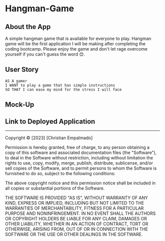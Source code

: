 # Hangman-Game

## About the App

A simple hangman game that is available for everyone to play. Hangman game will be the first application I will be making after completing the coding bootcamp. Please enjoy the game and don't let rage overcome yourself if you can't guess the word 😊.

## User Story

```
AS A gamer
I WANT to play a game that has simple instructions
SO THAT I can ease my mind for the stress I will face
```



## Mock-Up




## Link to Deployed Application


- - -
Copyright © [2023] [Christian Empalmado]

Permission is hereby granted, free of charge, to any person obtaining a copy of this software and associated documentation files (the "Software"), to deal in the Software without restriction, including without limitation the rights to use, copy, modify, merge, publish, distribute, sublicense, and/or sell copies of the Software, and to permit persons to whom the Software is furnished to do so, subject to the following conditions:

The above copyright notice and this permission notice shall be included in all copies or substantial portions of the Software.

THE SOFTWARE IS PROVIDED "AS IS", WITHOUT WARRANTY OF ANY KIND, EXPRESS OR IMPLIED, INCLUDING BUT NOT LIMITED TO THE WARRANTIES OF MERCHANTABILITY, FITNESS FOR A PARTICULAR PURPOSE AND NONINFRINGEMENT. IN NO EVENT SHALL THE AUTHORS OR COPYRIGHT HOLDERS BE LIABLE FOR ANY CLAIM, DAMAGES OR OTHER LIABILITY, WHETHER IN AN ACTION OF CONTRACT, TORT OR OTHERWISE, ARISING FROM, OUT OF OR IN CONNECTION WITH THE SOFTWARE OR THE USE OR OTHER DEALINGS IN THE SOFTWARE.
